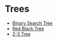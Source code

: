 Trees
=====

- [Binary Search Tree](elementary.md)
- [Red Black Tree](mergesort.md)
- [2-3 Tree](23t.md)
